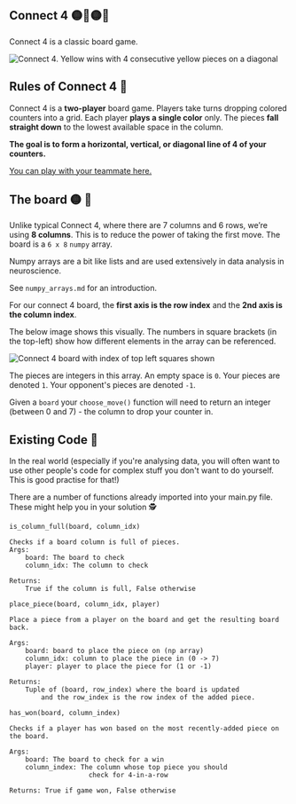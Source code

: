 ## Connect 4 :yellow_circle::red_circle::yellow_circle::red_circle:

Connect 4 is a classic board game.

![Connect 4. Yellow wins with 4 consecutive yellow pieces on a diagonal](images/connect4board.jpeg)

## Rules of Connect 4 :red_circle:

Connect 4 is a **two-player** board game. Players take turns dropping colored counters into a grid. Each player **plays a single color** only. The pieces **fall straight down** to the lowest available space in the column.

**The goal is to form a horizontal, vertical, or diagonal line of 4 of your counters.**

[You can play with your teammate here.](https://boardgames.io/en/connect4)


## The board :yellow_circle: :red_circle:

Unlike typical Connect 4, where there are 7 columns and 6 rows, we’re using **8 columns**. This is to reduce the power of taking the first move. The board is a `6 x 8` `numpy` array.

Numpy arrays are a bit like lists and are used extensively in data analysis in neuroscience.

See `numpy_arrays.md` for an introduction.

For our connect 4 board, the **first axis is the row index** and the **2nd axis is the column index**.

The below image shows this visually. The numbers in square brackets (in the top-left) show how different elements in the array can be referenced.

![Connect 4 board with index of top left squares shown](./images/connect4annotate.png)

The pieces are integers in this array. An empty space is `0`. Your pieces are denoted `1`. Your opponent's pieces are denoted `-1`.

Given a `board` your `choose_move()` function will need to return an integer (between 0 and 7) -  the column to drop your counter in.


## Existing Code :pray:

In the real world (especially if you're analysing data, you will often want to use other people's code for complex stuff you don't want to do yourself. This is good practise for that!)

There are a number of functions already imported into your main.py file. These might help you in your solution 🕵️


```
is_column_full(board, column_idx)

Checks if a board column is full of pieces.
Args:
    board: The board to check
    column_idx: The column to check

Returns:
    True if the column is full, False otherwise
```

```
place_piece(board, column_idx, player)

Place a piece from a player on the board and get the resulting board back.

Args:
    board: board to place the piece on (np array)
    column_idx: column to place the piece in (0 -> 7)
    player: player to place the piece for (1 or -1)

Returns:
    Tuple of (board, row_index) where the board is updated
        and the row_index is the row index of the added piece.
```


```
has_won(board, column_index)

Checks if a player has won based on the most recently-added piece on the board.

Args:
    board: The board to check for a win
    column_index: The column whose top piece you should
                    check for 4-in-a-row

Returns: True if game won, False otherwise
```
